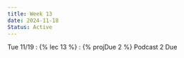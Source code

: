 ```yaml
---
title: Week 13
date: 2024-11-18
Status: Active
---
```


Tue 11/19
: {% lec 13 %}
: {% projDue 2 %} Podcast 2 Due
